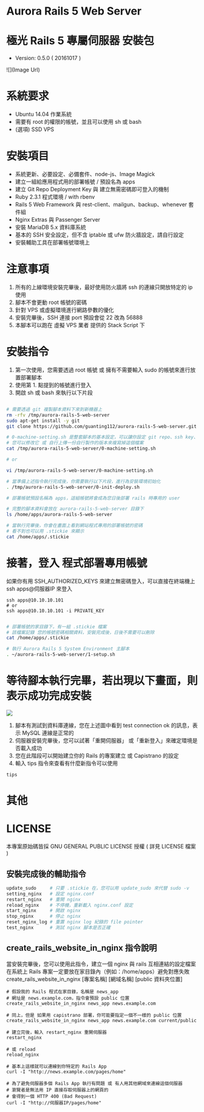 
# Aurora Rails 5 Web Server
# 極光 Rails 5 專屬伺服器 安裝包

* Version: 0.5.0 ( 20161017 )

![](Image Url)

# 系統要求

* Ubuntu 14.04 作業系統
* 需要有 root 的權限的帳號，並且可以使用 sh 或 bash
* (選項) SSD VPS

# 安裝項目

* 系統更新、必要設定、必備套件、node-js、Image Magick
* 建立一組給應用程式用的部署帳號 / 預設名為 apps
* 建立 Git Repo Deployment Key 與 建立無需密碼即可登入的機制
* Ruby 2.3.1 程式環境 / with rbenv
* Rails 5 Web Framework 與 rest-client、mailgun、backup、whenever 套件組
* Nginx Extras 與 Passenger Server
* 安裝 MariaDB 5.x 資料庫系統
* 基本的 SSH 安全設定，但不含 iptable 或 ufw 防火牆設定，請自行設定
* 安裝輔助工具在部署帳號環境上

# 注意事項

1. 所有的上線環境安裝完畢後，最好使用防火牆將 ssh 的連線只開放特定的 ip 使用
2. 腳本不會更動 root 帳號的密碼
3. 針對 VPS 或虛擬環境進行網路參數的優化
4. 安裝完畢後，SSH 連接 port 預設會從 22 改為 56888
5. 本腳本可以跑在 虛擬 VPS 業者 提供的 Stack Script 下

# 安裝指令

1. 第一次使用，您需要透過 root 帳號 或 擁有不需要輸入 sudo 的帳號來進行放置部署腳本
2. 使用第 1. 點提到的帳號進行登入
3. 開啟 sh 或 bash 來執行以下片段

```sh

# 需要透過 git 複製腳本資料下來到新機器上
rm -rfv /tmp/aurora-rails-5-web-server
sudo apt-get install -y git
git clone https://github.com/guanting112/aurora-rails-5-web-server.git --branch master --single-branch /tmp/aurora-rails-5-web-server

# 0-machine-setting.sh 是整套腳本的基本設定，可以讓你設定 git repo、ssh key、ssh port、部署帳號的名稱、密碼等等
# 您可以修改它 或 自行上傳一份自行製作的版本來複寫掉這個檔案
cat /tmp/aurora-rails-5-web-server/0-machine-setting.sh

# or

vi /tmp/aurora-rails-5-web-server/0-machine-setting.sh

# 當準備上述指令執行完成後，你需要執行以下片段，進行為安裝環境初始化
. /tmp/aurora-rails-5-web-server/0-init-deploy.sh

# 部署帳號預設名稱為 apps，這組帳號將會成為您日後部署 rails 時專用的 user

# 完整的腳本資料會放在 aurora-rails-5-web-server 目錄下
ls /home/apps/aurora-rails-5-web-server

# 當執行完畢後，你會在畫面上看到網站程式專用的部署帳號的密碼
# 看不到也可以用 .stickie 來顯示
cat /home/apps/.stickie

```

# 接著，登入 程式部署專用帳號

如果你有用 SSH_AUTHORIZED_KEYS 來建立無密碼登入，可以直接在終端機上 ssh apps@伺服器IP 來登入

```
ssh apps@10.10.10.101
# or 
ssh apps@10.10.10.101 -i PRIVATE_KEY
```

```bash

# 部署帳號的家目錄下，有一組 .stickie 檔案
# 該檔案記錄 您的帳號密碼相關資料，安裝完成後，日後不需要可以刪除
cat /home/apps/.stickie

# 執行 Aurora Rails 5 System Environment 主腳本
. ~/aurora-rails-5-web-server/1-setup.sh

```

# 等待腳本執行完畢，若出現以下畫面，則表示成功完成安裝

![](__)

1. 腳本有測試到資料庫連線，您在上述圖中看到 test connection ok 的訊息，表示 MySQL 連線是正常的
2. 伺服器安裝完畢後，您可以試著「重開伺服器」 或「重新登入」來確定環境是否載入成功
3. 您在此階段可以開始建立你的 Rails 的專案建立 或 Capistrano 的設定
4. 輸入 tips 指令來查看有什麼新指令可以使用

```
tips
```

# 其他

# LICENSE

本專案原始碼皆採 GNU GENERAL PUBLIC LICENSE 授權 ( 詳見 LICENSE 檔案 )

## 安裝完成後的輔助指令

```bash
update_sudo     # 只要 .stickie 在，您可以用 update_sudo 來代替 sudo -v 
setting_nginx   # 設定 nginx.conf
restart_nginx   # 重開 nginx
reload_nginx    # 不停機，重新載入 nginx.conf 設定
start_nginx     # 開啟 nginx
stop_nginx      # 停止 nginx
reset_nginx_log # 重置 nginx log 紀錄的 file pointer
test_nginx      # 測試 nginx 腳本是否正確
```

## create_rails_website_in_nginx 指令說明

當安裝完畢後，您可以使用此指令，建立一個 nginx 與 rails 互相連結的設定檔案在系統上
Rails 專案一定要放在家目錄內（例如：/home/apps）避免對應失敗
create_rails_website_in_nginx [專案名稱] [網域名稱] [public 資料夾位置]

```
# 假設我的 Rails 程式在家目錄，名稱是 news_app
# 網址是 news.example.com，指令會預設 public 位置
create_rails_website_in_nginx news_app news.example.com 

# 同上，但是 如果用 capistrano 部署，你可能要指定一個不一樣的 public 位置
create_rails_website_in_nginx news_app news.example.com current/public

# 建立完後，輸入 restart_nginx 重開伺服器
restart_nginx

# 或 reload
reload_nginx

# 基本上這樣就可以連線到你特定的 Rails App
curl -I "http://news.example.com/pages/home"

# 為了避免伺服器多個 Rails App 執行有問題 或 有人用其他網域來連線這個伺服器
# 瀏覽者是無法用 IP 直接存取伺服器上的網頁的
# 會得到一個 HTTP 400 (Bad Request)
curl -I "http://伺服器IP/pages/home"
```
